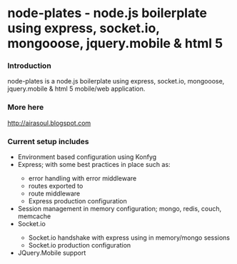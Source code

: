 node-plates - node.js boilerplate using express, socket.io, mongooose, jquery.mobile & html 5
=========

### Introduction

node-plates is a node.js boilerplate using express, socket.io, mongooose, jquery.mobile & html 5 mobile/web application.

### More here

http://airasoul.blogspot.com

### Current setup includes

<ul>
<li>Environment based configuration using Konfyg</li>
<li>Express; with some best practices in place such as: </li>
<ul>
<li>error handling with error middleware</li>
<li>routes exported to </li>
<li>route middleware</li>
<li>Express production configuration</li>
</ul>
<li>Session management in memory configuration;  mongo, redis, couch, memcache</li>

<li>Socket.io</li>
<ul>
<li>Socket.io handshake with express using in memory/mongo sessions</li>
<li>Socket.io production configuration</li>
</ul>
<li>JQuery.Mobile support</li>
</ul>

